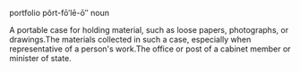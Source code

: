 portfolio
pôrt-fō′lē-ō″
noun

A portable case for holding material, such as loose papers, photographs, or drawings.The materials collected in such a case, especially when representative of a person's work.The office or post of a cabinet member or minister of state.
